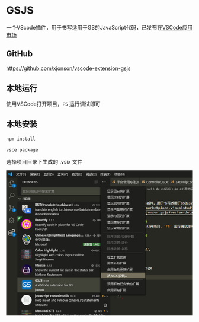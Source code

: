 # GSJS

一个VScode插件，用于书写适用于GS的JavaScript代码，已发布在[VSCode应用市场](https://marketplace.visualstudio.com/items?itemName=jonson.gsjs#review-details)

## GitHub

https://github.com/xjonson/vscode-extension-gsjs


## 本地运行

使用VSCode打开项目，`F5` 运行调试即可

## 本地安装

```
npm install
```

```
vsce package
```

选择项目目录下生成的 .vsix 文件

![](./images/1574335513923.png)




